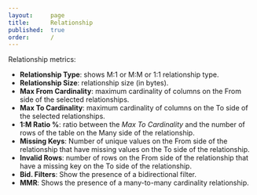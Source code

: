 ```yaml
---
layout:     page
title:      Relationship
published:  true
order:      /
---
```

Relationship metrics:
- **Relationship Type**: shows M:1 or M:M or 1:1 relationship type.
- **Relationship Size**: relationship size (in bytes).
- **Max From Cardinality**: maximum cardinality of columns on the From side of the selected relationships.
- **Max To Cardinality**: maximum cardinality of columns on the To side of the selected relationships.
- **1:M Ratio %**: ratio between the *Max To Cardinality* and the number of rows of the table on the Many side of the relationship.
- **Missing Keys**: Number of unique values on the From side of the relationship that have missing values on the To side of the relationship.
- **Invalid Rows**: number of rows on the From side of the relationship that have a missing key on the To side of the relationship.
- **Bid. Filters**: Show the presence of a bidirectional filter.
- **MMR**: Shows the presence of a many-to-many cardinality relationship.